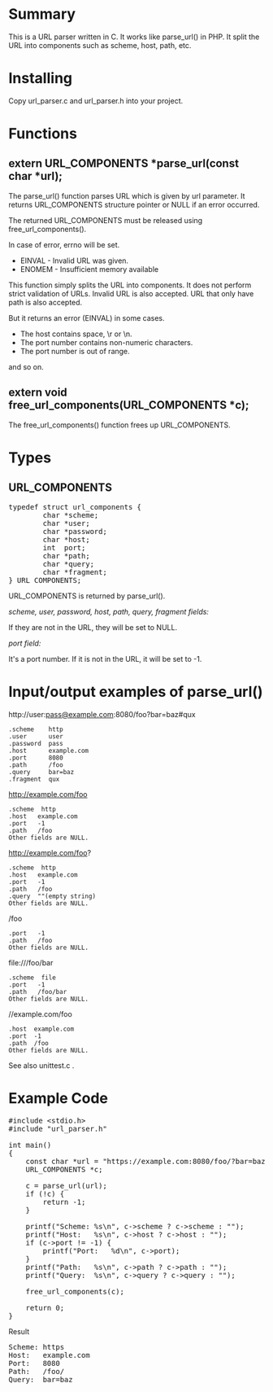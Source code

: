 # Summary

This is a URL parser written in C. It works like parse_url() in PHP. It split the URL into components such as scheme, host, path, etc.


# Installing

Copy url_parser.c and url_parser.h into your project.


# Functions

## extern URL_COMPONENTS *parse_url(const char *url);

The parse_url() function parses URL which is given by url parameter. It returns URL_COMPONENTS structure pointer or NULL if an error occurred.

The returned URL_COMPONENTS must be released using free_url_components().

In case of error, errno will be set.
- EINVAL - Invalid URL was given.
- ENOMEM - Insufficient memory available

This function simply splits the URL into components. It does not perform strict validation of URLs. Invalid URL is also accepted. URL that only have path is also accepted.

But it returns an error (EINVAL) in some cases.

- The host contains space, \r or \n.
- The port number contains non-numeric characters.
- The port number is out of range.

and so on.

## extern void free_url_components(URL_COMPONENTS *c);

The free_url_components() function frees up URL_COMPONENTS.


# Types

## URL_COMPONENTS

<pre>
typedef struct url_components {
        char *scheme;
        char *user;
        char *password;
        char *host;
        int  port;
        char *path;
        char *query;
        char *fragment;
} URL_COMPONENTS;
</pre>

URL_COMPONENTS is returned by parse_url().

*scheme, user, password, host, path, query, fragment fields:*

If they are not in the URL, they will be set to NULL.

*port field:*

It's a port number. If it is not in the URL, it will be set to -1.


# Input/output examples of parse_url()

http://user:pass@example.com:8080/foo?bar=baz#qux

    .scheme    http
    .user      user
    .password  pass
    .host      example.com
    .port      8080
    .path      /foo
    .query     bar=baz
    .fragment  qux

http://example.com/foo

    .scheme  http
    .host   example.com
    .port   -1
    .path   /foo
    Other fields are NULL.

http://example.com/foo?

    .scheme  http
    .host   example.com
    .port   -1
    .path   /foo
    .query  ""(empty string)
    Other fields are NULL.

/foo

    .port   -1
    .path   /foo
    Other fields are NULL.

file:///foo/bar

    .scheme  file
    .port   -1
    .path   /foo/bar
    Other fields are NULL.

//example.com/foo

    .host  example.com
    .port  -1
    .path  /foo
    Other fields are NULL.

See also unittest.c .


# Example Code

<pre>
#include &lt;stdio.h&gt;
#include "url_parser.h"

int main()
{
	const char *url = "https://example.com:8080/foo/?bar=baz";
	URL_COMPONENTS *c;

	c = parse_url(url);
	if (!c) {
		return -1;
	}

	printf("Scheme: %s\n", c-&gt;scheme ? c-&gt;scheme : "");
	printf("Host:   %s\n", c-&gt;host ? c-&gt;host : "");
	if (c-&gt;port != -1) {
		printf("Port:   %d\n", c-&gt;port);
	}
	printf("Path:   %s\n", c-&gt;path ? c-&gt;path : "");
	printf("Query:  %s\n", c-&gt;query ? c-&gt;query : "");

	free_url_components(c);

	return 0;
}
</pre>

Result

<pre>
Scheme: https
Host:   example.com
Port:   8080
Path:   /foo/
Query:  bar=baz
</pre>
